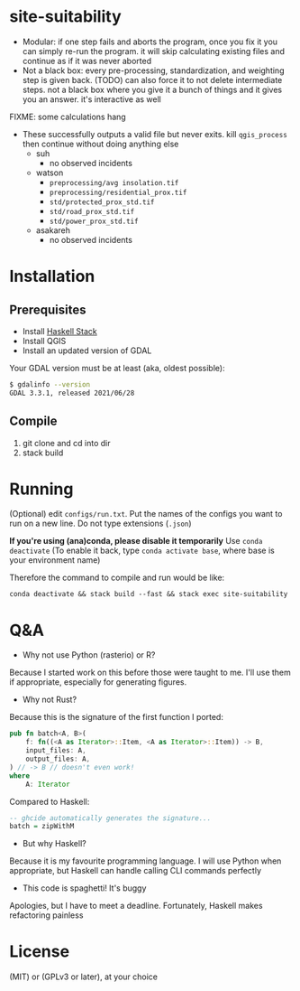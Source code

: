 # site-suitability

- Modular: if one step fails and aborts the program, once you fix it you can simply re-run the program. it will skip calculating existing files and continue as if it was never aborted
- Not a black box: every pre-processing, standardization, and weighting step is given back. (TODO) can also force it to not delete intermediate steps. not a black box where you give it a bunch of things and it gives you an answer. it's interactive as well

FIXME: some calculations hang

- These successfully outputs a valid file but never exits. kill `qgis_process` then continue without doing anything else
    - suh
        - no observed incidents
    - watson
        - `preprocessing/avg insolation.tif`
        - `preprocessing/residential_prox.tif`
        - `std/protected_prox_std.tif`
        - `std/road_prox_std.tif`
        - `std/power_prox_std.tif`
    - asakareh
        - no observed incidents

# Installation

## Prerequisites

- Install [Haskell Stack](https://github.com/commercialhaskell/stack/)
- Install QGIS
- Install an updated version of GDAL

Your GDAL version must be at least (aka, oldest possible):

```sh
$ gdalinfo --version
GDAL 3.3.1, released 2021/06/28
```

## Compile

1. git clone and cd into dir
2. stack build

# Running

(Optional) edit `configs/run.txt`. Put the names of the configs you want to run on a new line. Do not type extensions (`.json`)

**If you're using (ana)conda, please disable it temporarily**
Use `conda deactivate`
(To enable it back, type `conda activate base`, where base is your environment name)

Therefore the command to compile and run would be like:

```
conda deactivate && stack build --fast && stack exec site-suitability
```

# Q&A

- Why not use Python (rasterio) or R?

Because I started work on this before those were taught to me. I'll use them if appropriate, especially for generating figures.

- Why not Rust?

Because this is the signature of the first function I ported:

```rs
pub fn batch<A, B>(
    f: fn((<A as Iterator>::Item, <A as Iterator>::Item)) -> B,
    input_files: A,
    output_files: A,
) // -> B // doesn't even work!
where
    A: Iterator
```

Compared to Haskell:

```hs
-- ghcide automatically generates the signature...
batch = zipWithM
```

- But why Haskell?

Because it is my favourite programming language. I will use Python when appropriate, but Haskell can handle calling CLI commands perfectly

- This code is spaghetti! It's buggy

Apologies, but I have to meet a deadline. Fortunately, Haskell makes refactoring painless

# License

(MIT) or (GPLv3 or later), at your choice
